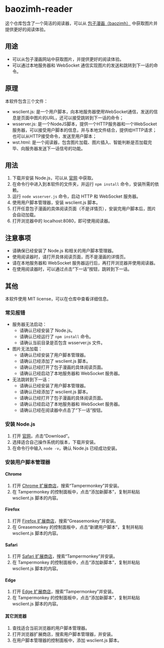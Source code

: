 # baozimh-reader

这个仓库包含了一个简洁的阅读器，可以从 [包子漫画（baozimh）](http://baozimh.com) 中获取图片并提供更好的阅读体验。

## 用途

- 可以从包子漫画网站中获取图片，并提供更好的阅读体验。
- 可以通过本地服务器和 WebSocket 通信实现图片的发送和跳转到下一话的命令。

## 原理

本软件包含三个文件：

- wsclient.js: 是一个用户脚本，向本地服务器使用WebSocket通信，发送的信息是页面中图片的URL，还可以接受跳转到下一话的命令；
- wsserver.js: 是一个NodeJS脚本，提供一个HTTP服务器和一个WebSocket服务器，可以接受用户脚本的信息，并与本地文件结合，提供给HTTP请求；也可以从HTTP接受命令，发送至用户脚本；
- wst.html: 是一个阅读器，包含图片加载、图片插入、智能判断是否加载完毕、向服务器发送下一话信号的功能。

## 用法

1. 下载并安装 Node.js，可以从 [官网](https://nodejs.org) 中获取。
2. 在命令行中进入到本软件的文件夹，并运行 `npm install` 命令，安装所需的依赖。
3. 运行 `node wsserver.js` 命令，启动 HTTP 和 WebSocket 服务器。
4. 使用用户脚本管理器，安装 wsclient.js 脚本。
5. 打开任意包子漫画的具体阅读页面（不是详情页），安装完用户脚本后，图片会自动加载。
6. 打开浏览器中的 localhost:8080，即可使用阅读器。

## 注意事项

- 请确保已经安装了 Node.js 和相关的用户脚本管理器。
- 使用阅读器时，请打开具体阅读页面，而不是漫画的详情页。
- 请在本地服务器和 WebSocket 服务器运行后，再打开浏览器并使用阅读器。
- 在使用阅读器时，可以通过点击“下一话”按钮，跳转到下一话。

## 其他

本软件使用 MIT license，可以在仓库中查看详细信息。

### 常见报错

- 服务器无法启动：
    - 请确认已经安装了 Node.js。
    - 请确认已经运行了 `npm install` 命令。
    - 请确认当前目录是否包含 wsserver.js 文件。
- 图片无法加载：
    - 请确认已经安装了用户脚本管理器。
    - 请确认已经添加了 wsclient.js 脚本。
    - 请确认已经打开了包子漫画的具体阅读页面。
    - 请确认已经启动了本地服务器和 WebSocket 服务器。
- 无法跳转到下一话：
    - 请确认已经安装了用户脚本管理器。
    - 请确认已经添加了 wsclient.js 脚本。
    - 请确认已经打开了包子漫画的具体阅读页面。
    - 请确认已经启动了本地服务器和 WebSocket 服务器。
    - 请确认已经在阅读器中点击了“下一话”按钮。

### 安装 Node.js

1. 打开 [官网](https://nodejs.org)，点击“Download”。
2. 选择适合自己操作系统的版本，下载并安装。
3. 在命令行中输入 `node -v`，确认 Node.js 已经成功安装。

### 安装用户脚本管理器

#### Chrome

1. 打开 [Chrome 扩展商店](https://chrome.google.com/webstore/category/extensions)，搜索“Tampermonkey”并安装。
2. 在 Tampermonkey 的控制面板中，点击“添加新脚本”，复制并粘贴 wsclient.js 脚本的内容。

#### Firefox

1. 打开 [Firefox 扩展商店](https://addons.mozilla.org/en-US/firefox/extensions/)，搜索“Greasemonkey”并安装。
2. 在 Greasemonkey 的控制面板中，点击“新建用户脚本”，复制并粘贴 wsclient.js 脚本的内容。

#### Safari

1. 打开 [Safari 扩展商店](https://safari-extensions.apple.com)，搜索“Tampermonkey”并安装。
2. 在 Tampermonkey 的控制面板中，点击“添加新脚本”，复制并粘贴 wsclient.js 脚本的内容。

#### Edge

1. 打开 [Edge 扩展商店](https://www.microsoft.com/store/apps/9NBLGGH5162S)，搜索“Tampermonkey”并安装。
2. 在 Tampermonkey 的控制面板中，点击“添加新脚本”，复制并粘贴 wsclient.js 脚本的内容。

#### 其它浏览器

1. 查找适合当前浏览器的用户脚本管理器。
2. 打开浏览器扩展商店，搜索用户脚本管理器，并安装。
3. 在用户脚本管理器的控制面板中，添加 wsclient.js 脚本。
